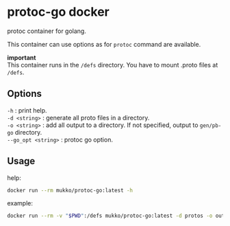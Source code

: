 # protoc-go docker

protoc container for golang.

This container can use options as for `protoc` command are available.  

**important**  
This container runs in the `/defs` directory. You have to mount .proto files at `/defs`.

## Options

`-h` : print help.  
`-d <string>` : generate all proto files in a directory.  
`-o <string>` : add all output to a directory. If not specified, output to `gen/pb-go` directory.  
`--go_opt <string>` : protoc go option.  

## Usage

help:  

```bash
docker run --rm mukko/protoc-go:latest -h
```

example:  

```bash
docker run --rm -v "$PWD":/defs mukko/protoc-go:latest -d protos -o outputs --go_opt module=hogefuga
```
